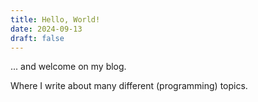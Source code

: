 ```yaml
---
title: Hello, World!
date: 2024-09-13
draft: false
---
```


... and welcome on my blog.

Where I write about many different (programming) topics.
